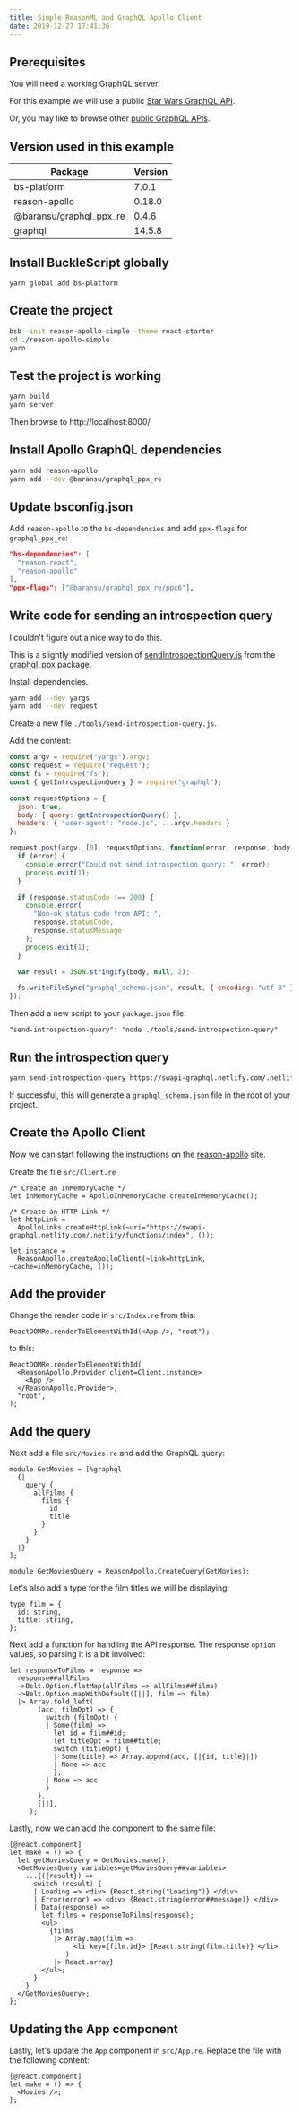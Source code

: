 ```yaml
---
title: Simple ReasonML and GraphQL Apollo Client
date: 2019-12-27 17:41:36
---
```


## Prerequisites

You will need a working GraphQL server.

For this example we will use a public [Star Wars GraphQL API](http://apis.guru/graphql-apis/).

Or, you may like to browse other [public GraphQL APIs](http://apis.guru/graphql-apis/).

## Version used in this example

| Package                 | Version |
| ----------------------- | ------- |
| bs-platform             | 7.0.1   |
| reason-apollo           | 0.18.0  |
| @baransu/graphql_ppx_re | 0.4.6   |
| graphql                 | 14.5.8  |

## Install BuckleScript globally

```
yarn global add bs-platform
```

## Create the project

```bash
bsb -init reason-apollo-simple -theme react-starter
cd ./reason-apollo-simple
yarn
```

## Test the project is working

```bash
yarn build
yarn server
```

Then browse to http://localhost:8000/

## Install Apollo GraphQL dependencies

```bash
yarn add reason-apollo
yarn add --dev @baransu/graphql_ppx_re
```

## Update bsconfig.json

Add `reason-apollo` to the `bs-dependencies` and add `ppx-flags` for `graphql_ppx_re`:

```json
"bs-dependencies": [
  "reason-react",
  "reason-apollo"
],
"ppx-flags": ["@baransu/graphql_ppx_re/ppx6"],
```

## Write code for sending an introspection query

I couldn't figure out a nice way to do this.

This is a slightly modified version of [sendIntrospectionQuery.js](https://github.com/mhallin/graphql_ppx/blob/master/sendIntrospectionQuery.js) from the [graphql_ppx](https://github.com/mhallin/graphql_ppx) package.

Install dependencies.

```bash
yarn add --dev yargs
yarn add --dev request
```

Create a new file `./tools/send-introspection-query.js`.

Add the content:

```js
const argv = require("yargs").argv;
const request = require("request");
const fs = require("fs");
const { getIntrospectionQuery } = require("graphql");

const requestOptions = {
  json: true,
  body: { query: getIntrospectionQuery() },
  headers: { "user-agent": "node.js", ...argv.headers }
};

request.post(argv._[0], requestOptions, function(error, response, body) {
  if (error) {
    console.error("Could not send introspection query: ", error);
    process.exit(1);
  }

  if (response.statusCode !== 200) {
    console.error(
      "Non-ok status code from API: ",
      response.statusCode,
      response.statusMessage
    );
    process.exit(1);
  }

  var result = JSON.stringify(body, null, 2);

  fs.writeFileSync("graphql_schema.json", result, { encoding: "utf-8" });
});
```

Then add a new script to your `package.json` file:

```
"send-introspection-query": "node ./tools/send-introspection-query"
```

## Run the introspection query

```bash
yarn send-introspection-query https://swapi-graphql.netlify.com/.netlify/functions/index
```

If successful, this will generate a `graphql_schema.json` file in the root of your project.

## Create the Apollo Client

Now we can start following the instructions on the [reason-apollo](https://github.com/apollographql/reason-apollo) site.

Create the file `src/Client.re`

```reasonml
/* Create an InMemoryCache */
let inMemoryCache = ApolloInMemoryCache.createInMemoryCache();

/* Create an HTTP Link */
let httpLink =
  ApolloLinks.createHttpLink(~uri="https://swapi-graphql.netlify.com/.netlify/functions/index", ());

let instance =
  ReasonApollo.createApolloClient(~link=httpLink, ~cache=inMemoryCache, ());
```

## Add the provider

Change the render code in `src/Index.re` from this:

```reasonml
ReactDOMRe.renderToElementWithId(<App />, "root");
```

to this:

```reasonml
ReactDOMRe.renderToElementWithId(
  <ReasonApollo.Provider client=Client.instance>
    <App />
  </ReasonApollo.Provider>,
  "root",
);
```

## Add the query

Next add a file `src/Movies.re` and add the GraphQL query:

```reasonml
module GetMovies = [%graphql
  {|
    query {
      allFilms {
        films {
          id
          title
        }
      }
    }
  |}
];

module GetMoviesQuery = ReasonApollo.CreateQuery(GetMovies);
```

Let's also add a type for the film titles we will be displaying:

```reasonml
type film = {
  id: string,
  title: string,
};
```

Next add a function for handling the API response.
The response `option` values, so parsing it is a bit involved:

```reasonml
let responseToFilms = response =>
  response##allFilms
  ->Belt.Option.flatMap(allFilms => allFilms##films)
  ->Belt.Option.mapWithDefault([||], film => film)
  |> Array.fold_left(
       (acc, filmOpt) => {
         switch (filmOpt) {
         | Some(film) =>
           let id = film##id;
           let titleOpt = film##title;
           switch (titleOpt) {
           | Some(title) => Array.append(acc, [|{id, title}|])
           | None => acc
           };
         | None => acc
         }
       },
       [||],
     );
```

Lastly, now we can add the component to the same file:

```reasonml
[@react.component]
let make = () => {
  let getMoviesQuery = GetMovies.make();
  <GetMoviesQuery variables=getMoviesQuery##variables>
    ...{({result}) =>
      switch (result) {
      | Loading => <div> {React.string("Loading")} </div>
      | Error(error) => <div> {React.string(error##message)} </div>
      | Data(response) =>
        let films = responseToFilms(response);
        <ul>
          {films
           |> Array.map(film =>
                <li key={film.id}> {React.string(film.title)} </li>
              )
           |> React.array}
        </ul>;
      }
    }
  </GetMoviesQuery>;
};
```

## Updating the App component

Lastly, let's update the `App` component in `src/App.re`. Replace the file with the following content:

```reasonml
[@react.component]
let make = () => {
  <Movies />;
};
```
